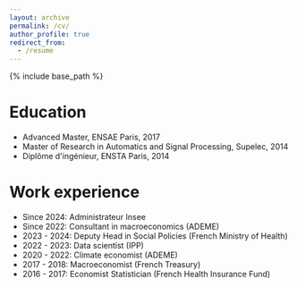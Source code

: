 ```yaml
---
layout: archive
permalink: /cv/
author_profile: true
redirect_from:
  - /resume
---
```


{% include base_path %}

Education
======
* Advanced Master, ENSAE Paris, 2017
* Master of Research in Automatics and Signal Processing, Supelec, 2014
* Diplôme d'ingénieur, ENSTA Paris, 2014

Work experience
======
* Since 2024: Administrateur Insee
* Since 2022: Consultant in macroeconomics (ADEME)
* 2023 - 2024: Deputy Head in Social Policies (French Ministry of Health)
* 2022 - 2023: Data scientist (IPP)
* 2020 - 2022: Climate economist (ADEME)
* 2017 - 2018: Macroeconomist (French Treasury)
* 2016 - 2017: Economist Statistician (French Health Insurance Fund)
